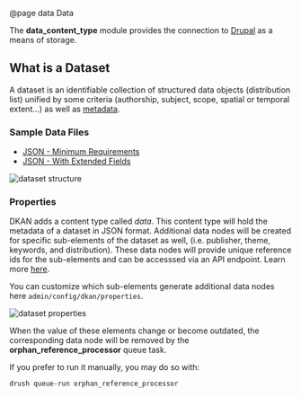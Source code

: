 @page data Data

The **data_content_type** module provides the connection to [Drupal](https://drupal.org) as a means of storage.

## What is a Dataset

A dataset is an identifiable collection of structured data objects (distribution list) unified by some criteria (authorship, subject, scope, spatial or temporal extent…) as well as <a href="metastore.html">metadata</a>.

### Sample Data Files

- [JSON - Minimum Requirements](https://project-open-data.cio.gov/v1.1/examples/catalog-sample.json)
- [JSON - With Extended Fields](https://project-open-data.cio.gov/v1.1/examples/catalog-sample-extended.json)

![dataset structure](https://project-open-data.cio.gov/v1.1/schema-diagram.svg)

### Properties

DKAN adds a content type called *data*. This content type will hold the metadata of a dataset in JSON format. Additional data nodes will be created for specific sub-elements of the dataset as well, (i.e. publisher, theme, keywords, and distribution). These data nodes will provide unique reference ids for the sub-elements and can be accesssed via an API endpoint. Learn more [here](guide-dataset-api.html#identifiers).

You can customize which sub-elements generate additional data nodes here `admin/config/dkan/properties`.

![dataset properties](https://dkan-documentation-files.s3.us-east-2.amazonaws.com/dkan/dataset-properties.png)

When the value of these elements change or become outdated, the corresponding data node will be removed by the **orphan_reference_processor** queue task.

If you prefer to run it manually, you may do so with:

```
drush queue-run orphan_reference_processor
```
